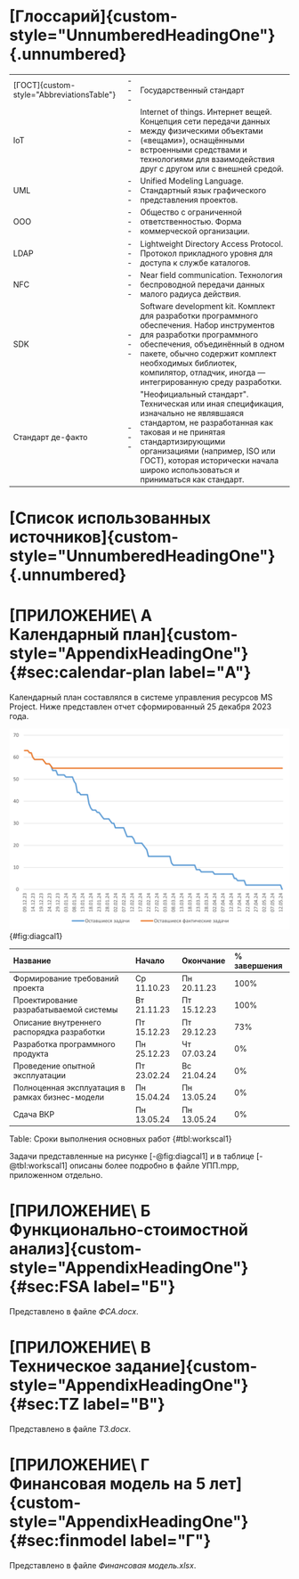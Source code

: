 
<!-- # [Заключение]{custom-style="UnnumberedHeadingOne"} {.unnumbered} -->

# [Глоссарий]{custom-style="UnnumberedHeadingOne"} {.unnumbered}

|    |     |    |
|:---|:---:|:---|
| [ГОСТ]{custom-style="AbbreviationsTable"} | --- | Государственный стандарт |
| IoT | --- | Internet of things. Интернет вещей. Концепция сети передачи данных между физическими объектами («вещами»), оснащёнными встроенными средствами и технологиями для взаимодействия друг с другом или с внешней средой. |
| UML | --- | Unified Modeling Language. Стандартный язык графического представления проектов. |
| ООО | --- | Общество с ограниченной ответственностью. Форма коммерческой организации. |
| LDAP | --- | Lightweight Directory Access Protocol. Протокол прикладного уровня для доступа к службе каталогов. |
| NFC  | --- | Near field communication. Технология беспроводной передачи данных малого радиуса действия. |
| SDK  | --- | Software development kit. Комплект для разработки программного обеспечения. Набор инструментов для разработки программного обеспечения, объединённый в одном пакете, обычно содержит комплект необходимых библиотек, компилятор, отладчик, иногда — интегрированную среду разработки. |
| Стандарт де-факто  | --- | "Неофициальный стандарт". Техническая или иная спецификация, изначально не являвшаяся стандартом, не разработанная как таковая и не принятая стандартизирующими организациями (например, ISO или ГОСТ), которая исторически начала широко использоваться и приниматься как стандарт. |

# [Список использованных источников]{custom-style="UnnumberedHeadingOne"} {.unnumbered}

<div id="refs" class="references" custom-style="ReferenceItem">
</div>

# [ПРИЛОЖЕНИЕ\ А<br>**Календарный план**]{custom-style="AppendixHeadingOne"} {#sec:calendar-plan label="А"}

Календарный план составлялся в системе управления ресурсов MS Project. Ниже представлен отчет сформированный 25 декабря 2023 года.

![Диаграмма выполненных задач от времени](Календарь-диаграмма.png){#fig:diagcal1}

| Название | Начало | Окончание | % завершения |
|:---|:---|:---|:---|
| Формирование требований проекта  | Ср 11.10.23 | Пн 20.11.23 | 100% | 
| Проектирование разрабатываемой системы  | Вт 21.11.23 | Пт 15.12.23 | 100% | 
| Описание внутреннего распорядка разработки  | Пт 15.12.23 | Пт 29.12.23 | 73% |
| Разработка программного продукта  | Пн 25.12.23 | Чт 07.03.24 | 0% |
| Проведение опытной эксплуатации  | Пт 23.02.24 | Вс 21.04.24 | 0% |
| Полноценная эксплуатация в рамках бизнес-модели  | Пн 15.04.24 | Пн 13.05.24 | 0% |
| Сдача ВКР | Пн 13.05.24 | Пн 13.05.24 | 0% |

Table: Сроки выполнения основных работ {#tbl:workscal1}

Задачи представленные на рисунке [-@fig:diagcal1] и в таблице [-@tbl:workscal1] описаны более подробно в файле УПП.mpp, приложенном отдельно.

<!-- # [ПРИЛОЖЕНИЕ\ А<br>**Финансовая модель проекта "Get a blanket"**]{custom-style="AppendixHeadingOne"} {#sec:fin-model label="A"} -->

<!-- ## [Ненумерованный подзаголовок приложения А]{custom-style="UnnumberedHeadingTwo"} {.unnumbered} -->


# [ПРИЛОЖЕНИЕ\ Б<br>**Функционально-стоимостной анализ**]{custom-style="AppendixHeadingOne"} {#sec:FSA label="Б"}

<!-- %INCLUDE(ФСА.docx)% -->
Представлено в файле _ФСА.docx_.

<!-- TODO Приложения в приложениях, что с ними делать? -->
<!-- TODO главы из приложения в основном оглавлении -->

# [ПРИЛОЖЕНИЕ\ В<br>**Техническое задание**]{custom-style="AppendixHeadingOne"} {#sec:TZ label="В"}

<!-- %INCLUDE(ТЗ.docx)% -->
Представлено в файле _ТЗ.docx_.

# [ПРИЛОЖЕНИЕ\ Г<br>**Финансовая модель на 5 лет**]{custom-style="AppendixHeadingOne"} {#sec:finmodel label="Г"}

<!-- %INCLUDE(ТЗ.docx)% -->
Представлено в файле _Финансовая модель.xlsx_.
